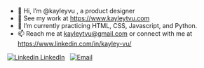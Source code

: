 - 👋 Hi, I’m @kayleyvu , a product designer 
- 👀 See my work at https://www.kayleytvu.com 
- 🌱 I’m currently practicing HTML, CSS, Javascript, and Python. 
- 📫 Reach me at kayleytvu@gmail.com or connect with me at https://www.linkedin.com/in/kayley-vu/

[![Linkedin](https://i.stack.imgur.com/gVE0j.png) LinkedIn](https://www.linkedin.com/in/kayley-vu/)
&nbsp;
[![Email](:e-mail:)](mailto:kayleytvu@gmail.com)

<!---
kayleyvu/kayleyvu is a ✨ special ✨ repository because its `README.md` (this file) appears on your GitHub profile.
You can click the Preview link to take a look at your changes.
--->
